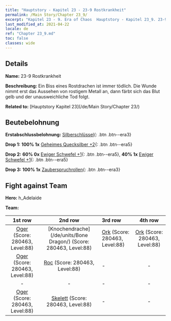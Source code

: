 ```yaml
---
title: "Hauptstory - Kapitel 23 - 23-9 Rostkrankheit"
permalink: /Main Story/Chapter 23_9/
excerpt: "Kapitel 23 - 9. Era of Chaos  Hauptstory - Kapitel 23_9. 23-9 Rostkrankheit"
last_modified_at: 2021-04-22
locale: de
ref: "Chapter 23_9.md"
toc: false
classes: wide
---
```


## Details

 **Name:** 23-9 Rostkrankheit

 **Beschreibung:** Ein Biss eines Rostdrachen ist immer tödlich. Die Wunde nimmt erst das Aussehen von rostigem Metall an, dann färbt sich das Blut gelb und der unausweichliche Tod folgt.

 **Related to:** [Hauptstory Kapitel 23](/de/Main Story/Chapter 23/)

## Beutebelohnung

 **Erstabschlussbelohnung:** [Silberschlüssel](/ItemsDE/con_693/){: .btn .btn--era3}

 **Drop 1:** **100% 1x** [Geheimes Quecksilber +2](/ItemsDE/mat_77/){: .btn .btn--era5}

 **Drop 2:** **60% 0x** [Ewiger Schwefel +1](/ItemsDE/mat_71/){: .btn .btn--era5}, **40% 1x** [Ewiger Schwefel +1](/ItemsDE/mat_71/){: .btn .btn--era5}

 **Drop 3:** **100% 1x** [Zauberspruchrollen](/ItemsDE/con_694/){: .btn .btn--era3}


## Fight against Team
 **Hero:** h_Adelaide

 **Team:**


  | 1st row | 2nd row | 3rd row | 4th row |
  |:----:|:----:|:----|:----:|
  | [Oger](/de/units/Ogre/) (Score: 280463, Level:88)  | [Knochendrache](/de/units/Bone Dragon/) (Score: 280463, Level:88)  | [Ork](/de/units/Orc/) (Score: 280463, Level:88)  | [Ork](/de/units/Orc/) (Score: 280463, Level:88)  |
  | [Oger](/de/units/Ogre/) (Score: 280463, Level:88)  | [Roc](/de/units/Roc/) (Score: 280463, Level:88)  | - | - |
  | - | - | - | - |
  | [Oger](/de/units/Ogre/) (Score: 280463, Level:88)  | [Skelett](/de/units/Skeleton/) (Score: 280463, Level:88)  | - | - |


